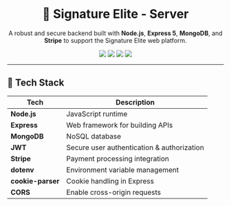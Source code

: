 <h1 align="center">🧠 Signature Elite - Server</h1>
<p align="center">A robust and secure backend built with <strong>Node.js</strong>, <strong>Express 5</strong>, <strong>MongoDB</strong>, and <strong>Stripe</strong> to support the Signature Elite web platform.</p>

<p align="center">
  <img src="https://img.shields.io/badge/Node.js-18+-green?style=for-the-badge&logo=node.js" />
  <img src="https://img.shields.io/badge/Express-5.1.0-lightgrey?style=for-the-badge&logo=express" />
  <img src="https://img.shields.io/badge/MongoDB-6.17.0-brightgreen?style=for-the-badge&logo=mongodb" />
  <img src="https://img.shields.io/badge/Stripe-18.3.0-blueviolet?style=for-the-badge&logo=stripe" />
</p>

---

## 🔧 Tech Stack

| Tech              | Description                                |
| ----------------- | ------------------------------------------ |
| **Node.js**       | JavaScript runtime                         |
| **Express**       | Web framework for building APIs            |
| **MongoDB**       | NoSQL database                             |
| **JWT**           | Secure user authentication & authorization |
| **Stripe**        | Payment processing integration             |
| **dotenv**        | Environment variable management            |
| **cookie-parser** | Cookie handling in Express                 |
| **CORS**          | Enable cross-origin requests               |
